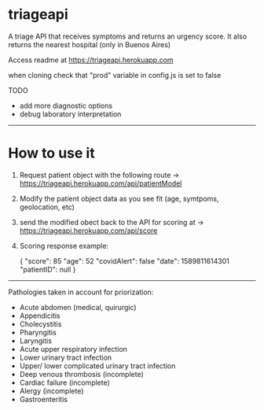 # triageapi
A triage API that receives symptoms and returns an urgency score. It also returns the nearest hospital (only in Buenos Aires)

Access readme at https://triageapi.herokuapp.com

when cloning check that "prod" variable in config.js is set to false

TODO

- add more diagnostic options
- debug laboratory interpretation

--------------------------------------------------------------------------
# How to use it

1) Request patient object with the following route -> https://triageapi.herokuapp.com/api/patientModel

2) Modify the patient object data as you see fit (age, symtpoms, geolocation, etc)

3) send the modified obect back to the API for scoring at -> https://triageapi.herokuapp.com/api/score

4) Scoring response example:

    {
        "score": 85
        "age": 52
        "covidAlert": false
        "date": 1589811614301
        "patientID": null
    }

--------------------------------------------------------------------------

Pathologies taken in account for priorization:

- Acute abdomen (medical, quirurgic)
- Appendicitis
- Cholecystitis
- Pharyngitis
- Laryngitis
- Acute upper respiratory infection
- Lower urinary tract infection
- Upper/ lower complicated urinary tract infection 
- Deep venous thrombosis (incomplete)
- Cardiac failure (incomplete)
- Alergy (incomplete)
- Gastroenteritis
